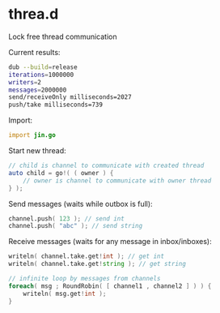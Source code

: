 # threa.d
Lock free thread communication

Current results:
```sh
dub --build=release                                          
iterations=1000000
writers=2
messages=2000000
send/receiveOnly milliseconds=2027
push/take milliseconds=739
```

Import:
```d
import jin.go
```

Start new thread:
```d
// child is channel to communicate with created thread
auto child = go!( ( owner ) {
    // owner is channel to communicate with owner thread
} );
```

Send messages (waits while outbox is full):
```d
channel.push( 123 ); // send int
channel.push( "abc" ); // send string
```

Receive messages (waits for any message in inbox/inboxes):
```d
writeln( channel.take.get!int ); // get int
writeln( channel.take.get!string ); // get string

// infinite loop by messages from channels
foreach( msg ; RoundRobin( [ channel1 , channel2 ] ) ) {
	writeln( msg.get!int );
}
```